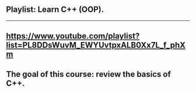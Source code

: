 ## Playlist: Learn C++ (OOP).

---

## https://www.youtube.com/playlist?list=PL8DDsWuvM_EWYUvtpxALB0Xx7L_f_phXm

## The goal of this course: review the basics of C++.
